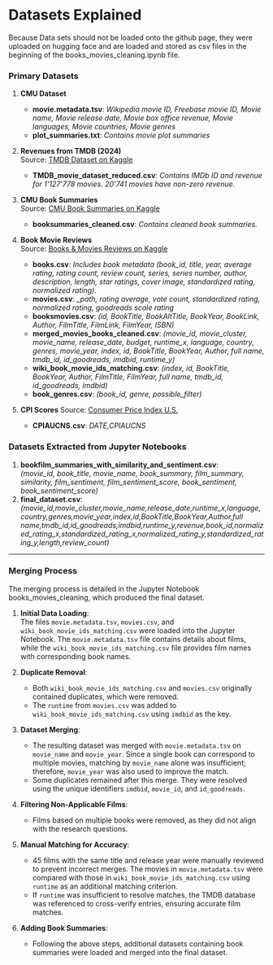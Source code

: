 # Datasets Explained
Because Data sets should not be loaded onto the github page, they were uploaded on hugging face and are loaded and stored as csv files in the beginning of the books_movies_cleaning.ipynb file. 

### Primary Datasets

1. **CMU Dataset**
   - **movie.metadata.tsv**: *Wikipedia movie ID, Freebase movie ID, Movie name, Movie release date, Movie box office revenue, Movie languages, Movie countries, Movie genres*
   - **plot_summaries.txt**: *Contains movie plot summaries*

2. **Revenues from TMDB (2024)**  
   Source: [TMDB Dataset on Kaggle](https://www.kaggle.com/datasets/asaniczka/tmdb-movies-dataset-2023-930k-movies)
   - **TMDB_movie_dataset_reduced.csv**: *Contains IMDb ID and revenue for 1'127'778 movies. 20'741 movies have non-zero revenue.*

3. **CMU Book Summaries**  
   Source: [CMU Book Summaries on Kaggle](https://www.kaggle.com/datasets/ymaricar/cmu-book-summary-dataset)
   - **booksummaries_cleaned.csv**: *Contains cleaned book summaries.*

4. **Book Movie Reviews**  
   Source: [Books & Movies Reviews on Kaggle](https://www.kaggle.com/datasets/captaindylan/books-movies-reviews?resource=download)
   - **books.csv**: *Includes book metadata (book_id, title, year, average rating, rating count, review count, series, series number, author, description, length, star ratings, cover image, standardized rating, normalized rating).*
   - **movies.csv**: *_path, rating average, vote count, standardized rating, normalized rating, goodreads scale rating*
   - **booksmovies.csv**: *(id, BookTitle, BookAltTitle, BookYear, BookLink, Author, FilmTitle, FilmLink, FilmYear, ISBN)*
   - **merged_movies_books_cleaned.csv**: *(movie_id, movie_cluster, movie_name, release_date, budget, runtime_x, language, country, genres, movie_year, index, id, BookTitle, BookYear, Author, full name, tmdb_id, id_goodreads, imdbid, runtime_y)*
   - **wiki_book_movie_ids_matching.csv**: *(index, id, BookTitle, BookYear, Author, FilmTitle, FilmYear, full name, tmdb_id, id_goodreads, imdbid)*
   - **book_genres.csv**: *(book_id, genre, possible_filter)*
  
5. **CPI Scores**
  Source: [Consumer Price Index U.S.](https://fred.stlouisfed.org/series/CPIAUCNS )
   - **CPIAUCNS.csv**: *DATE,CPIAUCNS*

### Datasets Extracted from Jupyter Notebooks

1. **bookfilm_summaries_with_similarity_and_sentiment.csv**:  
   *(movie_id, book_title, movie_name, book_summary, film_summary, similarity, film_sentiment, film_sentiment_score, book_sentiment, book_sentiment_score)*
2. **final_dataset.csv**:
   *(movie_id,movie_cluster,movie_name,release_date,runtime_x,language,country,genres,movie_year,index,id,BookTitle,BookYear,Author,full name,tmdb_id,id_goodreads,imdbid,runtime_y,revenue,book_id,normalized_rating_x,standardized_rating_x,normalized_rating_y,standardized_rating_y,length,review_count)*

---

### Merging Process

The merging process is detailed in the Jupyter Notebook books_movies_cleaning, which produced the final dataset.

1. **Initial Data Loading**:  
   The files `movie.metadata.tsv`, `movies.csv`, and `wiki_book_movie_ids_matching.csv` were loaded into the Jupyter Notebook. The `movie.metadata.tsv` file contains details about films, while the `wiki_book_movie_ids_matching.csv` file provides film names with corresponding book names.

2. **Duplicate Removal**:  
   - Both `wiki_book_movie_ids_matching.csv` and `movies.csv` originally contained duplicates, which were removed.
   - The `runtime` from `movies.csv` was added to `wiki_book_movie_ids_matching.csv` using `imdbid` as the key.

3. **Dataset Merging**:  
   - The resulting dataset was merged with `movie.metadata.tsv` on `movie_name` and `movie_year`. Since a single book can correspond to multiple movies, matching by `movie_name` alone was insufficient; therefore, `movie_year` was also used to improve the match.
   - Some duplicates remained after this merge. They were resolved using the unique identifiers `imdbid`, `movie_id`, and `id_goodreads`.

4. **Filtering Non-Applicable Films**:  
   - Films based on multiple books were removed, as they did not align with the research questions.

5. **Manual Matching for Accuracy**:  
   - 45 films with the same title and release year were manually reviewed to prevent incorrect merges. The movies in `movie.metadata.tsv` were compared with those in `wiki_book_movie_ids_matching.csv` using `runtime` as an additional matching criterion.
   - If `runtime` was insufficient to resolve matches, the TMDB database was referenced to cross-verify entries, ensuring accurate film matches.

6. **Adding Book Summaries**:  
   - Following the above steps, additional datasets containing book summaries were loaded and merged into the final dataset.

